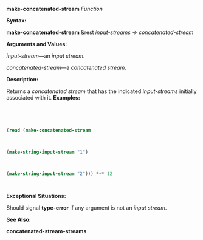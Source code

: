 **make-concatenated-stream** *Function* 



**Syntax:** 



**make-concatenated-stream** &rest *input-streams → concatenated-stream* 



**Arguments and Values:** 



*input-stream*—an *input stream*. 



*concatenated-stream*—a *concatenated stream*. 



**Description:** 



Returns a *concatenated stream* that has the indicated *input-streams* initially associated with it. **Examples:**
```lisp
 



(read (make-concatenated-stream 



(make-string-input-stream "1") 



(make-string-input-stream "2"))) *→* 12 




```
**Exceptional Situations:** 



Should signal **type-error** if any argument is not an *input stream*. 



**See Also:** 



**concatenated-stream-streams** 







 



 



